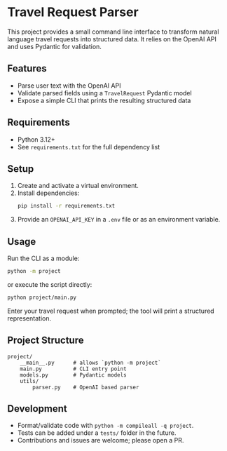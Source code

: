 # Travel Request Parser

This project provides a small command line interface to transform natural language travel requests into structured data. It relies on the OpenAI API and uses Pydantic for validation.

## Features
- Parse user text with the OpenAI API
- Validate parsed fields using a `TravelRequest` Pydantic model
- Expose a simple CLI that prints the resulting structured data

## Requirements
- Python 3.12+
- See `requirements.txt` for the full dependency list

## Setup
1. Create and activate a virtual environment.
2. Install dependencies:
   ```bash
   pip install -r requirements.txt
   ```
3. Provide an `OPENAI_API_KEY` in a `.env` file or as an environment variable.

## Usage
Run the CLI as a module:
```bash
python -m project
```
or execute the script directly:
```bash
python project/main.py
```

Enter your travel request when prompted; the tool will print a structured representation.

## Project Structure
```
project/
    __main__.py      # allows `python -m project`
    main.py          # CLI entry point
    models.py        # Pydantic models
    utils/
        parser.py    # OpenAI based parser
```

## Development
- Format/validate code with `python -m compileall -q project`.
- Tests can be added under a `tests/` folder in the future.
- Contributions and issues are welcome; please open a PR.
